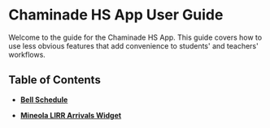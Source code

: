 # Chaminade HS App User Guide

Welcome to the guide for the Chaminade HS App. This guide covers how to use less obvious features that add convenience to students' and teachers' workflows. 


## Table of Contents

* [**Bell Schedule**](bells/overview.md) 

* [**Mineola LIRR Arrivals Widget**](lirr/overview.md) 
